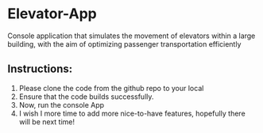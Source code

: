 # Elevator-App
Console application that simulates the movement of  elevators within a large building, with the aim of optimizing passenger transportation efficiently


Instructions:
-------------

1. Please clone the code from the github repo to your local
2. Ensure that the code builds successfully.
3. Now, run the console App
4. I wish I more time to add more nice-to-have features, hopefully there will be next time!
